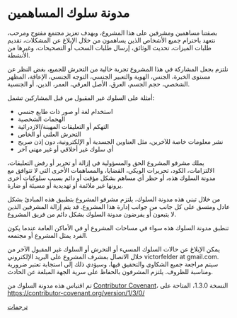 # مدونة سلوك المساهمين

بصفتنا مساهمين ومشرفين على هذا المشروع، وبهدف تعزيز مجتمع مفتوح ومرحب، نتعهد باحترام جميع الأشخاص الذين يساهمون من خلال الإبلاغ عن المشكلات، تقديم طلبات الميزات، تحديث الوثائق، إرسال طلبات السحب أو التصحيحات، وغيرها من الأنشطة.

نلتزم بجعل المشاركة في هذا المشروع تجربة خالية من التحرش للجميع، بغض النظر عن مستوى الخبرة، الجنس، الهوية والتعبير الجنسي، التوجه الجنسي، الإعاقة، المظهر الشخصي، حجم الجسم، العرق، الأصل العرقي، العمر، الدين، أو الجنسية.

أمثلة على السلوك غير المقبول من قبل المشاركين تشمل:

* استخدام لغة أو صور ذات طابع جنسي
* الهجمات الشخصية
* التهكم أو التعليقات المهينة/الازدرائية
* التحرش العلني أو الخاص
* نشر معلومات خاصة للآخرين، مثل العناوين الجسدية أو الإلكترونية، دون إذن صريح
* أي سلوك غير أخلاقي أو غير مهني آخر

يملك مشرفو المشروع الحق والمسؤولية في إزالة أو تحرير أو رفض التعليقات، الالتزامات، الكود، تحريرات الويكي، القضايا، والمساهمات الأخرى التي لا تتوافق مع مدونة السلوك هذه، أو حظر أي مساهم بشكل مؤقت أو دائم بسبب سلوكيات أخرى يرونها غير ملائمة أو تهديدية أو مسيئة أو ضارة.

من خلال تبني هذه مدونة السلوك، يلتزم مشرفو المشروع بتطبيق هذه المبادئ بشكل عادل ومتسق على كل جانب من جوانب إدارة هذا المشروع. قد يتم إزالة المشرفين الذين لا يتبعون أو يفرضون مدونة السلوك بشكل دائم من فريق المشروع.

تنطبق مدونة السلوك هذه سواء في مساحات المشروع أو في الأماكن العامة عندما يكون الفرد يمثل المشروع أو مجتمعه.

يمكن الإبلاغ عن حالات السلوك المسيء أو التحرش أو السلوك غير المقبول الآخر من خلال الاتصال بمشرف المشروع على البريد الإلكتروني victorfelder at gmail.com. سيتم مراجعة جميع الشكاوى والتحقيق فيها، وسيؤدي ذلك إلى استجابة تعتبر ضرورية ومناسبة للظروف. يلتزم المشرفون بالحفاظ على سرية الجهة المبلغة عن الحادث.

تم اقتباس هذه مدونة السلوك من [Contributor Covenant][homepage]، النسخة 1.3.0، المتاحة على https://contributor-covenant.org/version/1/3/0/

[homepage]: https://contributor-covenant.org

[ترجمات](README.md#translations)